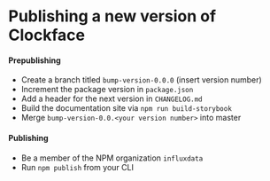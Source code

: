 # Publishing a new version of Clockface

#### Prepublishing

- Create a branch titled `bump-version-0.0.0` (insert version number)
- Increment the package version in `package.json`
- Add a header for the next version in `CHANGELOG.md`
- Build the documentation site via `npm run build-storybook`
- Merge `bump-version-0.0.<your version number>` into master

#### Publishing
- Be a member of the NPM organization `influxdata`
- Run `npm publish` from your CLI
